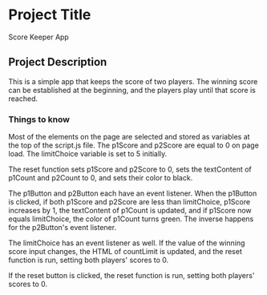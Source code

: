 # Project Title

Score Keeper App

## Project Description

This is a simple app that keeps the score of two players. The winning score can be established at the beginning, and the players play until that score is reached.

### Things to know

Most of the elements on the page are selected and stored as variables at the top of the script.js file. The p1Score and p2Score are equal to 0 on page load. The limitChoice variable is set to 5 initially.

The reset function sets p1Score and p2Score to 0, sets the textContent of p1Count and p2Count to 0, and sets their color to black.

The p1Button and p2Button each have an event listener. When the p1Button is clicked, if both p1Score and p2Score are less than limitChoice, p1Score increases by 1, the textContent of p1Count is updated, and if p1Score now equals limitChoice, the color of p1Count turns green. The inverse happens for the p2Button's event listener.

The limitChoice has an event listener as well. If the value of the winning score input changes, the HTML of countLimit is updated, and the reset function is run, setting both players' scores to 0.

If the reset button is clicked, the reset function is run, setting both players' scores to 0. 
